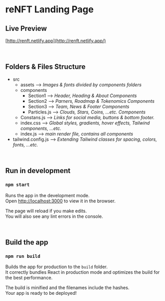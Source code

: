 # reNFT Landing Page

## Live Preview
[http://renft.netlify.app](http://renft.netlify.app/)

<br/>

## Folders & Files Structure
* src
  * assets -->  *Images & fonts divided by components folders*
  * components
    * Section1 --> *Header, Heading & About Components*
    * Section2 --> *Parners, Roadmap & Tokenomics Components*
    * Section3 --> *Team, News & Footer Components*
    * Particles.js --> *Clouds, Stars, Coins, ...etc. Components*
  * Constans.js --> *Links for social media, buttons & bottom footer.*
  * index.css --> *Global styles, gradients, hover effects, Tailwind components, ...etc.*
  * index.js --> *main render file, contains all components*
* tailwind.config.js --> *Extending Tailwind classes for spacing, colors, fonts, ...etc.*

<br/>


## Run in development
### `npm start`

Runs the app in the development mode.\
Open [http://localhost:3000](http://localhost:3000) to view it in the browser.

The page will reload if you make edits.\
You will also see any lint errors in the console.

<br/>


## Build the app
### `npm run build`

Builds the app for production to the `build` folder.\
It correctly bundles React in production mode and optimizes the build for the best performance.

The build is minified and the filenames include the hashes.\
Your app is ready to be deployed!
